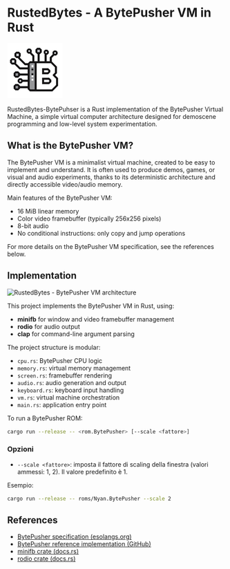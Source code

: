 # RustedBytes - A BytePusher VM in Rust

![Logo](resources/logo-128x128.png)

RustedBytes-BytePuhser is a Rust implementation of the BytePusher Virtual Machine, a simple virtual computer architecture designed for demoscene programming and low-level system experimentation.

## What is the BytePusher VM?

The BytePusher VM is a minimalist virtual machine, created to be easy to implement and understand. It is often used to produce demos, games, or visual and audio experiments, thanks to its deterministic architecture and directly accessible video/audio memory.

Main features of the BytePusher VM:

- 16 MiB linear memory
- Color video framebuffer (typically 256x256 pixels)
- 8-bit audio
- No conditional instructions: only copy and jump operations

For more details on the BytePusher VM specification, see the references below.

## Implementation

![RustedBytes - BytePusher VM architecture](docs/components.png)

This project implements the BytePusher VM in Rust, using:

- **minifb** for window and video framebuffer management
- **rodio** for audio output
- **clap** for command-line argument parsing

The project structure is modular:

- `cpu.rs`: BytePusher CPU logic
- `memory.rs`: virtual memory management
- `screen.rs`: framebuffer rendering
- `audio.rs`: audio generation and output
- `keyboard.rs`: keyboard input handling
- `vm.rs`: virtual machine orchestration
- `main.rs`: application entry point

To run a BytePusher ROM:

```sh
cargo run --release -- <rom.BytePusher> [--scale <fattore>]
```

### Opzioni

- `--scale <fattore>`: imposta il fattore di scaling della finestra (valori ammessi: 1, 2). Il valore predefinito è 1.

Esempio:

```sh
cargo run --release -- roms/Nyan.BytePusher --scale 2
```

## References

- [BytePusher specification (esolangs.org)](https://esolangs.org/wiki/BytePusher)
- [BytePusher reference implementation (GitHub)](https://github.com/gwern/BytePusher)
- [minifb crate (docs.rs)](https://docs.rs/minifb/)
- [rodio crate (docs.rs)](https://docs.rs/rodio/)
